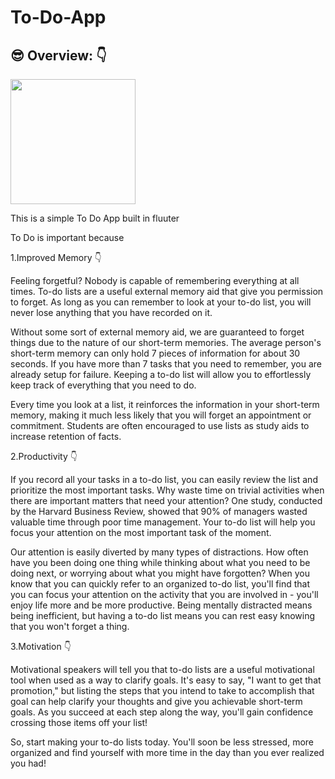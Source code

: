# To-Do-App

## :sunglasses:  Overview: :point_down:

<img src="https://encrypted-tbn0.gstatic.com/images?q=tbn:ANd9GcSsAESBlVVbykFnJlFNcH7WKRHMEYfbaRWZyg&usqp=CAU" height="200px"/> <br>

This is a simple To Do App built in fluuter

To Do is important because

1.Improved Memory :point_down:

Feeling forgetful? Nobody is capable of remembering everything at all times. To-do lists are a useful external memory aid that give you permission to forget. As long as you can remember to look at your to-do list, you will never lose anything that you have recorded on it.

Without some sort of external memory aid, we are guaranteed to forget things due to the nature of our short-term memories. The average person's short-term memory can only hold 7 pieces of information for about 30 seconds. If you have more than 7 tasks that you need to remember, you are already setup for failure. Keeping a to-do list will allow you to effortlessly keep track of everything that you need to do.

Every time you look at a list, it reinforces the information in your short-term memory, making it much less likely that you will forget an appointment or commitment. Students are often encouraged to use lists as study aids to increase retention of facts.

2.Productivity :point_down:

If you record all your tasks in a to-do list, you can easily review the list and prioritize the most important tasks. Why waste time on trivial activities when there are important matters that need your attention? One study, conducted by the Harvard Business Review, showed that 90% of managers wasted valuable time through poor time management. Your to-do list will help you focus your attention on the most important task of the moment.

Our attention is easily diverted by many types of distractions. How often have you been doing one thing while thinking about what you need to be doing next, or worrying about what you might have forgotten? When you know that you can quickly refer to an organized to-do list, you'll find that you can focus your attention on the activity that you are involved in - you'll enjoy life more and be more productive. Being mentally distracted means being inefficient, but having a to-do list means you can rest easy knowing that you won't forget a thing.

3.Motivation :point_down:

Motivational speakers will tell you that to-do lists are a useful motivational tool when used as a way to clarify goals. It's easy to say, "I want to get that promotion," but listing the steps that you intend to take to accomplish that goal can help clarify your thoughts and give you achievable short-term goals. As you succeed at each step along the way, you'll gain confidence crossing those items off your list!

So, start making your to-do lists today. You'll soon be less stressed, more organized and find yourself with more time in the day than you ever realized you had!
